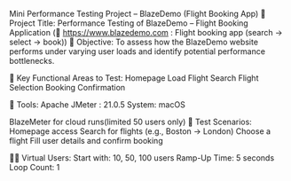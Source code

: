 Mini Performance Testing Project – BlazeDemo (Flight Booking App)
📄 Project Title: Performance Testing of BlazeDemo – Flight Booking Application
 (🔗 https://www.blazedemo.com : Flight booking app (search → select → book))
📌 Objective:
To assess how the BlazeDemo website performs under varying user loads and identify potential performance bottlenecks.

🎯 Key Functional Areas to Test:
Homepage Load
Flight Search
Flight Selection
Booking Confirmation

🔧 Tools:
Apache JMeter : 21.0.5
System: macOS

BlazeMeter for cloud runs(limited 50 users only)
👥 Test Scenarios:
Homepage access
Search for flights (e.g., Boston → London)
Choose a flight
Fill user details and confirm booking

👨‍💻 Virtual Users:
Start with: 10, 50, 100 users
Ramp-Up Time: 5 seconds
Loop Count: 1

